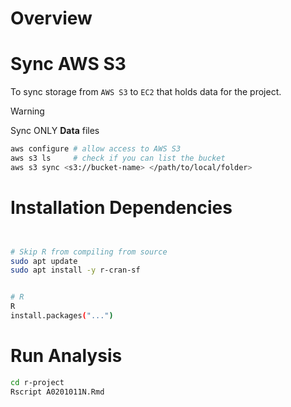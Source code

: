 # Overview


# Sync AWS S3

To sync storage from `AWS S3` to `EC2` that holds data for the project. 

> [!WARNING]  
> Sync ONLY **Data** files

```bash
aws configure # allow access to AWS S3
aws s3 ls     # check if you can list the bucket
aws s3 sync <s3://bucket-name> </path/to/local/folder>
```

# Installation Dependencies

```bash


# Skip R from compiling from source
sudo apt update
sudo apt install -y r-cran-sf


# R 
R 
install.packages("...")

```

# Run Analysis

```bash
cd r-project
Rscript A0201011N.Rmd

```
